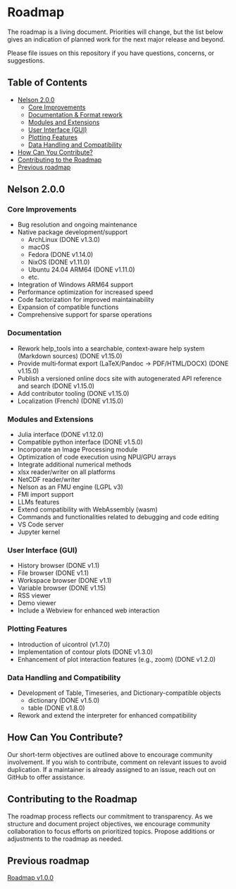 # Roadmap

The roadmap is a living document. Priorities will change, but the list below gives an indication of planned work for the next major release and beyond.

Please file issues on this repository if you have questions, concerns, or suggestions.

## Table of Contents

- [Nelson 2.0.0](#nelson-200)
  - [Core Improvements](#core-improvements)
  - [Documentation & Format rework](#documentation--format-rework)
  - [Modules and Extensions](#modules-and-extensions)
  - [User Interface (GUI)](#user-interface-gui)
  - [Plotting Features](#plotting-features)
  - [Data Handling and Compatibility](#data-handling-and-compatibility)
- [How Can You Contribute?](#how-can-you-contribute)
- [Contributing to the Roadmap](#contributing-to-the-roadmap)
- [Previous roadmap](#previous-roadmap)

## Nelson 2.0.0

### Core Improvements

- Bug resolution and ongoing maintenance
- Native package development/support
  - ArchLinux (DONE v1.3.0)
  - macOS
  - Fedora (DONE v1.14.0)
  - NixOS (DONE v1.11.0)
  - Ubuntu 24.04 ARM64 (DONE v1.11.0)
  - etc.
- Integration of Windows ARM64 support
- Performance optimization for increased speed
- Code factorization for improved maintainability
- Expansion of compatible functions
- Comprehensive support for sparse operations

### Documentation

- Rework help_tools into a searchable, context‑aware help system (Markdown sources) (DONE v1.15.0)
- Provide multi‑format export (LaTeX/Pandoc → PDF/HTML/DOCX) (DONE v1.15.0)
- Publish a versioned online docs site with autogenerated API reference and search (DONE v1.15.0)
- Add contributor tooling (DONE v1.15.0)
- Localization (French) (DONE v1.15.0)

### Modules and Extensions

- Julia interface (DONE v1.12.0)
- Compatible python interface (DONE v1.5.0)
- Incorporate an Image Processing module
- Optimization of code execution using NPU/GPU arrays
- Integrate additional numerical methods
- xlsx reader/writer on all platforms
- NetCDF reader/writer
- Nelson as an FMU engine (LGPL v3)
- FMI import support
- LLMs features
- Extend compatibility with WebAssembly (wasm)
- Commands and functionalities related to debugging and code editing
- VS Code server
- Jupyter kernel

### User Interface (GUI)

- History browser (DONE v1.1)
- File browser (DONE v1.1)
- Workspace browser (DONE v1.1)
- Variable browser (DONE v1.15)
- RSS viewer
- Demo viewer
- Include a Webview for enhanced web interaction

### Plotting Features

- Introduction of uicontrol (v1.7.0)
- Implementation of contour plots (DONE v1.3.0)
- Enhancement of plot interaction features (e.g., zoom) (DONE v1.2.0)

### Data Handling and Compatibility

- Development of Table, Timeseries, and Dictionary-compatible objects
  - dictionary (DONE v1.5.0)
  - table (DONE v1.8.0)
- Rework and extend the interpreter for enhanced compatibility

## How Can You Contribute?

Our short-term objectives are outlined above to encourage community involvement. If you wish to contribute, comment on relevant issues to avoid duplication. If a maintainer is already assigned to an issue, reach out on GitHub to offer assistance.

## Contributing to the Roadmap

The roadmap process reflects our commitment to transparency. As we structure and document project objectives, we encourage community collaboration to focus efforts on prioritized topics. Propose additions or adjustments to the roadmap as needed.

## Previous roadmap

[Roadmap v1.0.0](ROADMAP-1.0.0.md)
